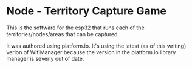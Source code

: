 # Node - Territory Capture Game

This is the software for the esp32 that runs each of the territories/nodes/areas that can be captured

It was authored using platform.io. It's using the latest (as of this writing) verion of WifiManager because the version in the platform.io library manager is severly out of date.